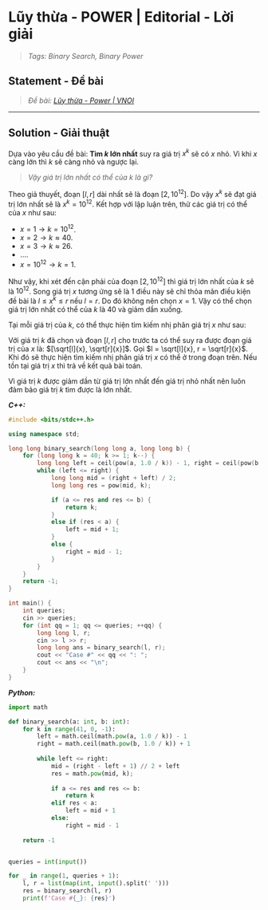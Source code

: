 
# Lũy thừa - POWER | Editorial - Lời giải

> *Tags: Binary Search, Binary Power*

## Statement - Đề bài

> *Đề bài: [Lũy thừa - Power | VNOI](https://oj.vnoi.info/problem/power)*

---

## Solution - Giải thuật

Dựa vào yêu cầu đề bài: **Tìm $k$ lớn nhất** suy ra giá trị $x^k$ sẽ có $x$ nhỏ. Vì khi $x$ càng lớn thì $k$ sẽ càng nhỏ và ngược lại.

> *Vậy giá trị lớn nhất có thể của $k$ là gì?*

Theo giả thuyết, đoạn $[l, r]$ dài nhất sẽ là đoạn $[2, 10^{12}]$. Do vậy $x^k$ sẽ đạt giá trị lớn nhất sẽ là $x^k = 10^{12}$. Kết hợp với lập luận trên, thử các giá trị có thể của $x$ như sau:

- $x = 1 \rightarrow k = 10^{12}$.
- $x = 2 \rightarrow k \approx 40$.
- $x = 3 \rightarrow k \approx 26$.
- $\ldots$.
- $x = 10^{12} \rightarrow k = 1$.

Như vậy, khi xét đến cận phải của đoạn $[2, 10^{12}]$ thì giá trị lớn nhất của $k$ sẽ là $10^{12}$. Song giá trị $x$ tương ứng sẽ là $1$ điều này sẽ chỉ thỏa mãn điều kiện đề bài là $l \le x^k \le r$ nếu $l = r$. Do đó không nên chọn $x = 1$. Vậy có thể chọn giá trị lớn nhất có thể của $k$ là $40$ và giảm dần xuống.

Tại mỗi giá trị của $k$, có thể thực hiện tìm kiếm nhị phân giá trị $x$ như sau:

Với giá trị $k$ đã chọn và đoạn $[l, r]$ cho trước ta có thể suy ra được đoạn giá trị của $x$ là: $[\sqrt[l]{x}, \sqrt[r]{x}]$. Gọi $l = \sqrt[l]{x}, r = \sqrt[r]{x}$. Khi đó sẽ thực hiện tìm kiếm nhị phân giá trị $x$ có thể ở trong đoạn trên. Nếu tồn tại giá trị $x$ thì trả về kết quả bài toán.

Vì giá trị $k$ được giảm dần từ giá trị lớn nhất đến giá trị nhỏ nhất nên luôn đảm bảo giá trị $k$ tìm được là lớn nhất.

***C++:***

```cpp
#include <bits/stdc++.h>

using namespace std;

long long binary_search(long long a, long long b) {
    for (long long k = 40; k >= 1; k--) {
        long long left = ceil(pow(a, 1.0 / k)) - 1, right = ceil(pow(b, 1.0 / k)) + 1;
        while (left <= right) {
            long long mid = (right + left) / 2;
            long long res = pow(mid, k);

            if (a <= res and res <= b) {
                return k;
            }
            else if (res < a) {
                left = mid + 1;
            }
            else {
                right = mid - 1;
            }
        }
    }
    return -1;
}

int main() {
    int queries;
    cin >> queries;
    for (int qq = 1; qq <= queries; ++qq) {
        long long l, r;
        cin >> l >> r;
        long long ans = binary_search(l, r);
        cout << "Case #" << qq << ": ";
        cout << ans << "\n";
    }
}
```

***Python:***

```py
import math

def binary_search(a: int, b: int):
    for k in range(41, 0, -1):
        left = math.ceil(math.pow(a, 1.0 / k)) - 1
        right = math.ceil(math.pow(b, 1.0 / k)) + 1
        
        while left <= right:
            mid = (right - left + 1) // 2 + left
            res = math.pow(mid, k);
            
            if a <= res and res <= b:
                return k
            elif res < a:
                left = mid + 1
            else:
                right = mid - 1
    
    return -1


queries = int(input())

for _ in range(1, queries + 1):
    l, r = list(map(int, input().split(' ')))
    res = binary_search(l, r)
    print(f'Case #{_}: {res}')
```
